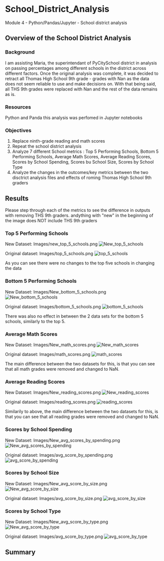 # School_District_Analysis
Module 4 - Python/Pandas/Jupyter - School district analysis

## Overview of the School District Analysis
### Background
I am assisting Maria, the superintendant of PyCitySchool district in analysis on passing percentages among different schools in the district across different factors.
Once the original analysis was complete, it was decided to retract all Thomas High School 9th grade - grades with Nan as the data does not seem reliable to use and make decisions on.
With that being said, all THS 9th grades were replaced with Nan and the rest of the data remains as is.

### Resources
Python and Panda
this analysis was perfomed in Jupyter notebooks

### Objectives
1. Replace ninth-grade reading and math scores
2. Repeat the school district analysis
3. Analyze 7 different School metrics : Top 5 Performing Schools, Bottom 5 Performing Schools, Average Math Scores, Average Reading Scores, Scores by School Spending, Scores bu School Size, Scores by School Type
4. Analyze the changes in the outcomes/key metrics between the two disctrict analysis files and effects of roming Thomas High School 9th graders

## Results
Please step through each of the metrics to see the difference in outputs with removing THS 9th graders. andything with "new" in the beginning of the image does NOT include THS 9th graders

### Top 5 Performing Schools
New Dataset: Images/new_top_5_schools.png
![New_top_5_schools](https://user-images.githubusercontent.com/94019661/149845376-be40fb5d-464e-4b24-870c-20831bd237f7.png)

Original dataset: Images/top_5_schools.png
![top_5_schools](https://user-images.githubusercontent.com/94019661/149845426-f65b6d4d-1227-4177-add0-c4eb5f90671a.png)

As you can see there were no changes to the top five schools in changing the data

### Bottom 5 Performing Schools
New Dataset: Images/New_bottom_5_schools.png
![New_bottom_5_schools](https://user-images.githubusercontent.com/94019661/149845452-85a2a115-0649-436f-89d9-b734a053647d.png)

Original dataset: Images/bottom_5_schools.png
![bottom_5_schools](https://user-images.githubusercontent.com/94019661/149845481-4543ff0d-22df-4141-850c-320172f8fc53.png)

There was also no effect in between the 2 data sets for the bottom 5 schools, similarly to the top 5.

### Average Math Scores
New Dataset: Images/New_math_scores.png
![New_math_scores](https://user-images.githubusercontent.com/94019661/149845509-7a686548-de7e-4805-99da-54371d03fc56.png)

Original dataset: Images/math_scores.png
![math_scores](https://user-images.githubusercontent.com/94019661/149845582-8a7d2550-91ea-4be8-a585-14ca8d92f8a0.png)

The main difference between the two datasets for this, is that you can see that all math grades were removed and changed to NaN.

### Average Reading Scores
New Dataset: Images/New_reading_scores.png
![New_reading_scores](https://user-images.githubusercontent.com/94019661/149845527-a6ed46fe-e97a-447b-9338-02c09c575341.png)

Original dataset: Images/reading_scores.png
![reading_scores](https://user-images.githubusercontent.com/94019661/149845620-2e81ebc2-a23e-4bac-aa9c-bf205f173037.png)

Similarily to above, the main difference between the two datasets for this, is that you can see that all reading grades were removed and changed to NaN.

### Scores by School Spending
New Dataset: Images/New_avg_scores_by_spending.png
![New_avg_scores_by_spending](https://user-images.githubusercontent.com/94019661/149845568-d3a337c4-f5d1-48d7-8708-d7afbe0b930a.png)

Original dataset: Images/avg_score_by_spending.png
![avg_score_by_spending](https://user-images.githubusercontent.com/94019661/149845653-cdf9e4ef-c546-4e30-8e20-f05ad0092894.png)


### Scores by School Size
New Dataset: Images/New_avg_score_by_size.png
![New_avg_score_by_size](https://user-images.githubusercontent.com/94019661/149845553-f00788e1-c7de-4afa-991b-aabcf656f0cc.png)

Original dataset: Images/avg_score_by_size.png
![avg_score_by_size](https://user-images.githubusercontent.com/94019661/149845641-eb35b26a-ed30-4873-86a0-71f198267712.png)


### Scores by School Type
New Dataset: Images/New_avg_score_by_type.png
![New_avg_score_by_type](https://user-images.githubusercontent.com/94019661/149845558-80a4ff20-b9e7-4b12-83bf-50446f0d16fd.png)

Original dataset: Images/avg_score_by_type.png
![avg_score_by_type](https://user-images.githubusercontent.com/94019661/149845659-0361a78b-8f3f-4262-971a-a8b071afd5d6.png)


## Summary
